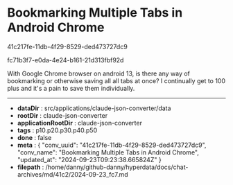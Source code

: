 # Bookmarking Multiple Tabs in Android Chrome

41c217fe-11db-4f29-8529-ded473727dc9

fc71b3f7-e0da-4e24-b161-21d313fbf92d

With Google Chrome browser on android 13, is there any way of bookmarking or otherwise saving all all tabs at once? I continually get to 100 plus and it's a pain to save them individually.

---

* **dataDir** : src/applications/claude-json-converter/data
* **rootDir** : claude-json-converter
* **applicationRootDir** : claude-json-converter
* **tags** : p10.p20.p30.p40.p50
* **done** : false
* **meta** : {
  "conv_uuid": "41c217fe-11db-4f29-8529-ded473727dc9",
  "conv_name": "Bookmarking Multiple Tabs in Android Chrome",
  "updated_at": "2024-09-23T09:23:38.665824Z"
}
* **filepath** : /home/danny/github-danny/hyperdata/docs/chat-archives/md/41c2/2024-09-23_fc7.md